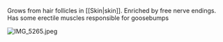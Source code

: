 Grows from hair follicles in [[Skin|skin]]. Enriched by free nerve endings.
Has some erectile muscles responsible for goosebumps

![IMG_5265.jpeg](img_5265.jpeg)
